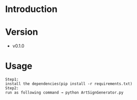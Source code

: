 # Introduction


# Version
- v0.1.0

# Usage
```
Step1:
install the dependencies(pip install -r requirements.txt)
Step2:
run as following command → python ArtSignGenerator.py
```